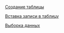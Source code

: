 [Создание таблицы](./sql_tech.md#Создание_таблицы)

[Вставка записи в таблицу](./sql_tech.md#Вставка_записи_в_таблицу)

[Выборка данных](./sql_tech.md#Выборка_данных)